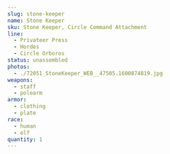 ```yaml
---
slug: stone-keeper
name: Stone Keeper
sku: Stone Keeper, Circle Command Attachment
line:
  - Privateer Press
  - Hordes
  - Circle Orboros
status: unassembled
photos:
  - ./72051_StoneKeeper_WEB__47505.1600874819.jpg
weapons:
  - staff
  - polearm
armor:
  - clothing
  - plate
race:
  - human
  - elf
quantity: 1
---
```

